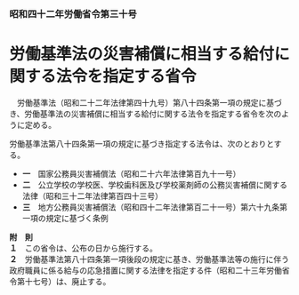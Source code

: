 ### 昭和四十二年労働省令第三十号  
# 労働基準法の災害補償に相当する給付に関する法令を指定する省令  
　労働基準法（昭和二十二年法律第四十九号）第八十四条第一項の規定に基づき、労働基準法の災害補償に相当する給付に関する法令を指定する省令を次のように定める。  
  
労働基準法第八十四条第一項の規定に基づき指定する法令は、次のとおりとする。  
* **一**　国家公務員災害補償法（昭和二十六年法律第百九十一号）  
* **二**　公立学校の学校医、学校歯科医及び学校薬剤師の公務災害補償に関する法律（昭和三十二年法律第百四十三号）  
* **三**　地方公務員災害補償法（昭和四十二年法律第百二十一号）第六十九条第一項の規定に基づく条例  
  
**附　則**  
**１**　この省令は、公布の日から施行する。  
**２**　労働基準法第八十四条第一項後段の規定に基き、労働基準法等の施行に伴う政府職員に係る給与の応急措置に関する法律を指定する件（昭和二十三年労働省令第十七号）は、廃止する。  
  
